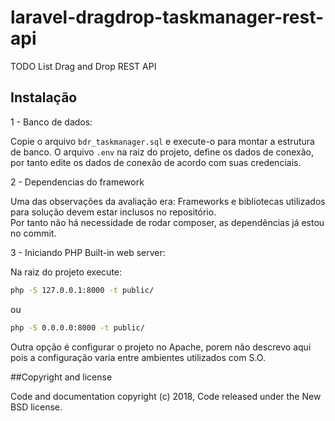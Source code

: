 # laravel-dragdrop-taskmanager-rest-api
TODO List Drag and Drop REST API

## Instalação

1 - Banco de dados:

Copie o arquivo `bdr_taskmanager.sql` e execute-o para montar a estrutura de banco.
O arquivo `.env` na raiz do projeto, define os dados de conexão, por tanto edite os dados de conexão de acordo com suas credenciais.

2 - Dependencias do framework

Uma das observações da avaliação era: Frameworks e bibliotecas utilizados para solução devem estar inclusos no repositório.
<br>
Por tanto não há necessidade de rodar composer, as dependências já estou no commit.


3 - Iniciando PHP Built-in web server:

Na raiz do projeto execute:
```bash
php -S 127.0.0.1:8000 -t public/
```

ou

```bash
php -S 0.0.0.0:8000 -t public/
```

Outra opção é configurar o projeto no Apache, porem não descrevo aqui pois a configuração varia entre ambientes utilizados com S.O.

##Copyright and license

Code and documentation copyright (c) 2018, Code released under the New BSD license.
